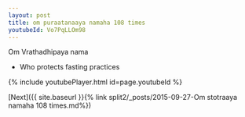 ```yaml
---
layout: post
title: om puraatanaaya namaha 108 times
youtubeId: Vo7PqLLOm98
---
```

 
 
Om Vrathadhipaya nama 
 
 -  Who protects fasting practices 
 
  
 
  
 
 
 
 
 
 


{% include youtubePlayer.html id=page.youtubeId %}
 
[Next]({{ site.baseurl }}{% link  split2/_posts/2015-09-27-Om stotraaya namaha 108 times.md%})
 
